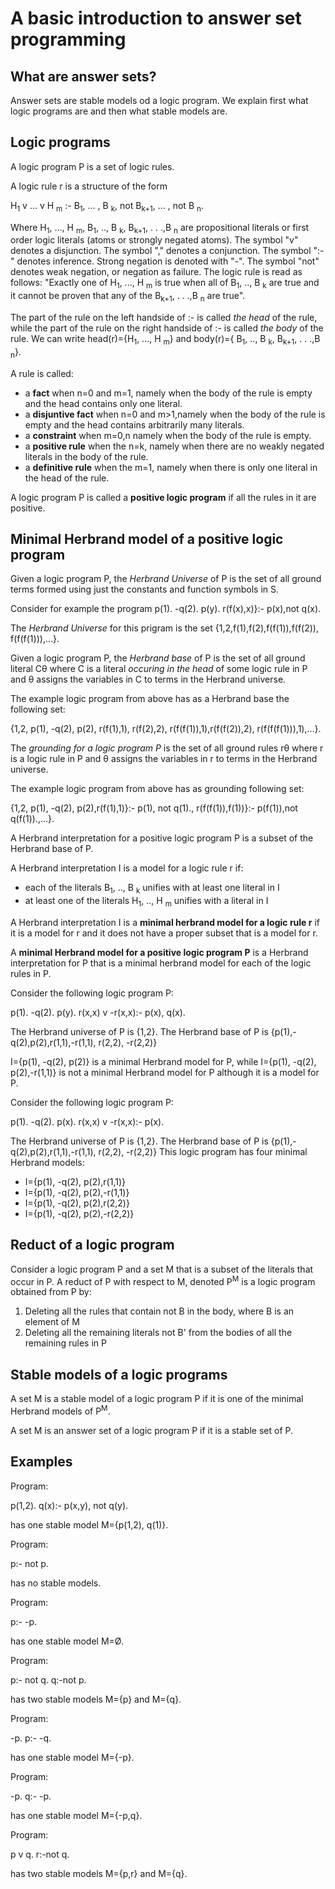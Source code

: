 # A basic introduction to answer set programming
## What are answer sets? 
Answer sets are stable models od a logic program. We explain first what logic programs are and then what stable models are.  

## Logic programs 
A logic program P is a set of logic rules. 

A logic rule r is a structure of the form

H<sub>1</sub> v ... v H <sub>m</sub> :- B<sub>1</sub>, ... , B <sub>k</sub>, not B<sub>k+1</sub>, ... , not B <sub>n</sub>.

Where H<sub>1</sub>, ..., H <sub>m</sub>, B<sub>1</sub>, .., B <sub>k</sub>, B<sub>k+1</sub>, . . .,B <sub>n</sub> are propositional literals or first order logic literals (atoms or strongly negated atoms). The symbol "v" denotes a disjunction. The symbol "," denotes a conjunction.  The symbol ":-" denotes inference. Strong negation is denoted with "-". The symbol "not" denotes weak negation, or negation as failure. The logic rule is read as follows: 
"Exactly one of H<sub>1</sub>, ..., H <sub>m</sub> is true when all of B<sub>1</sub>, .., B <sub>k</sub> are true and it cannot be proven that any of the B<sub>k+1</sub>, . . .,B <sub>n</sub> are true".

The part of the rule on the left handside of :- is called *the head* of the rule, while the part of the rule on the right handside of :- is called *the body* of the rule. We can write head(r)={H<sub>1</sub>, ..., H <sub>m</sub>} and body(r)={ B<sub>1</sub>, .., B <sub>k</sub>, B<sub>k+1</sub>, . . .,B <sub>n</sub>}.

A rule is called:
* a **fact** when n=0 and m=1,  namely when the body of the rule is empty and the head contains only one literal.
* a **disjuntive fact** when n=0 and m>1,namely when the body of the rule is empty and the head contains arbitrarily many literals.
* a **constraint** when m=0,n namely when the body of the rule is empty.
* a **positive rule**  when the n=k, namely when there are no weakly negated literals in the body of the rule.
* a **definitive rule**  when the m=1, namely when there is only one literal in the head of the rule.

A logic program P is called a **positive logic program** if all the rules in it are positive. 

## Minimal Herbrand model of a positive logic program 
Given a logic program P, the *Herbrand Universe* of P is the set of all ground terms formed using just the constants and function symbols in S. 

Consider for example the program 
p(1).
-q(2). 
p(y). 
r(f(x),x)}:- p(x),not q(x).

The *Herbrand Universe* for this prigram is the set {1,2,f(1),f(2),f(f(1)),f(f(2)), f(f(f(1))),...}.

Given a logic program P, the *Herbrand base* of P is the set of all ground literal Cθ where C is a  literal *occuring in the head* of some logic rule in P and θ assigns the variables in C to terms in the Herbrand universe.

The example logic program from above has as a  Herbrand base the following set: 

{1,2, p(1), -q(2), p(2), r(f(1),1), r(f(2),2), r(f(f(1)),1),r(f(f(2)),2), r(f(f(f(1))),1),...}.

The *grounding for a logic program P* is  the set of all ground rules rθ where r is a  logic rule in P and θ assigns the variables in r to terms in the Herbrand universe.

The example logic program from above has as grounding following set: 

{1,2, p(1), -q(2), p(2),r(f(1),1)}:- p(1), not q(1)., r(f(f(1)),f(1))}:- p(f(1)),not q(f(1)).,...}.


A Herbrand interpretation for a positive logic program P is a subset of the Herbrand base of P. 

A Herbrand interpretation I is a model for a logic rule r if:
- each of the literals B<sub>1</sub>, .., B <sub>k</sub> unifies with at least one literal in I
- at least one of the literals H<sub>1</sub>, .., H <sub>m</sub> unifies with a literal in I

A Herbrand interpretation I is a **minimal herbrand model for a logic rule r** if it is a model for r and it does not have a proper subset that is a model for r. 


A **minimal Herbrand model for a positive logic program P** is a Herbrand interpretation for P that is a minimal herbrand model for each of the logic rules in P. 

Consider the following logic program P: 

p(1).
-q(2). 
p(y). 
r(x,x) v -r(x,x):- p(x), q(x).

The Herbrand universe of P is {1,2}. The Herbrand base of P is {p(1),-q(2),p(2),r(1,1),-r(1,1), r(2,2), -r(2,2)}

I={p(1), -q(2), p(2)} is a minimal Herbrand model for P, while I={p(1), -q(2), p(2),-r(1,1)} is not a minimal Herbrand model for P although it is a model for P.

Consider the following logic program P: 

p(1).
-q(2). 
p(x). 
r(x,x) v -r(x,x):- p(x).

The Herbrand universe of P is {1,2}. The Herbrand base of P is {p(1),-q(2),p(2),r(1,1),-r(1,1), r(2,2), -r(2,2)}
This logic program has four minimal Herbrand models: 
* I={p(1), -q(2), p(2),r(1,1)}  
* I={p(1), -q(2), p(2),-r(1,1)} 
* I={p(1), -q(2), p(2),r(2,2)}  
* I={p(1), -q(2), p(2),-r(2,2)} 


## Reduct of a logic program 

Consider a logic program P and a set M that is a subset of the literals that occur in P. A reduct of P with respect to M, denoted P<sup>M</sup> is a logic program obtained from P by: 
1. Deleting all the rules that contain not B in the body, where B is an element of M 
2. Deleting all the remaining literals not B' from the bodies of all the remaining rules in P 

## Stable models of a logic programs

A set M is a stable model of a logic program P if it is one of the minimal Herbrand models of P<sup>M</sup>. 

A set M is an answer set of a logic program P if it is a stable set of P. 

## Examples

Program:

p(1,2).
q(x):- p(x,y), not q(y).

has one stable model M={p(1,2), q(1)}.

Program:

p:- not p.

has no stable models.

Program:

p:- -p.

has one stable model M=Ø.


Program: 

p:- not q.
q:-not p.

has two stable models M={p} and M={q}.

Program:

-p.
p:- -q.

has one stable model M={-p}.

Program:

-p.
q:- -p.

has one stable model M={-p,q}.

Program:

 p v q.
r:-not q.

has two stable models M={p,r} and M={q}.



